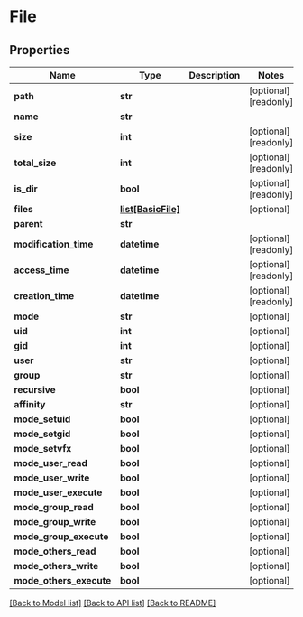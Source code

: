 # File

## Properties

Name | Type | Description | Notes
------------ | ------------- | ------------- | -------------
**path** | **str** |  | [optional] [readonly] 
**name** | **str** |  | 
**size** | **int** |  | [optional] [readonly] 
**total_size** | **int** |  | [optional] [readonly] 
**is_dir** | **bool** |  | [optional] [readonly] 
**files** | [**list[BasicFile]**](BasicFile.md) |  | [optional] 
**parent** | **str** |  | 
**modification_time** | **datetime** |  | [optional] [readonly] 
**access_time** | **datetime** |  | [optional] [readonly] 
**creation_time** | **datetime** |  | [optional] [readonly] 
**mode** | **str** |  | [optional] 
**uid** | **int** |  | [optional] 
**gid** | **int** |  | [optional] 
**user** | **str** |  | [optional] 
**group** | **str** |  | [optional] 
**recursive** | **bool** |  | [optional] 
**affinity** | **str** |  | [optional] 
**mode_setuid** | **bool** |  | [optional] 
**mode_setgid** | **bool** |  | [optional] 
**mode_setvfx** | **bool** |  | [optional] 
**mode_user_read** | **bool** |  | [optional] 
**mode_user_write** | **bool** |  | [optional] 
**mode_user_execute** | **bool** |  | [optional] 
**mode_group_read** | **bool** |  | [optional] 
**mode_group_write** | **bool** |  | [optional] 
**mode_group_execute** | **bool** |  | [optional] 
**mode_others_read** | **bool** |  | [optional] 
**mode_others_write** | **bool** |  | [optional] 
**mode_others_execute** | **bool** |  | [optional] 

[[Back to Model list]](../#documentation-for-models) [[Back to API list]](../#documentation-for-api-endpoints) [[Back to README]](../)


